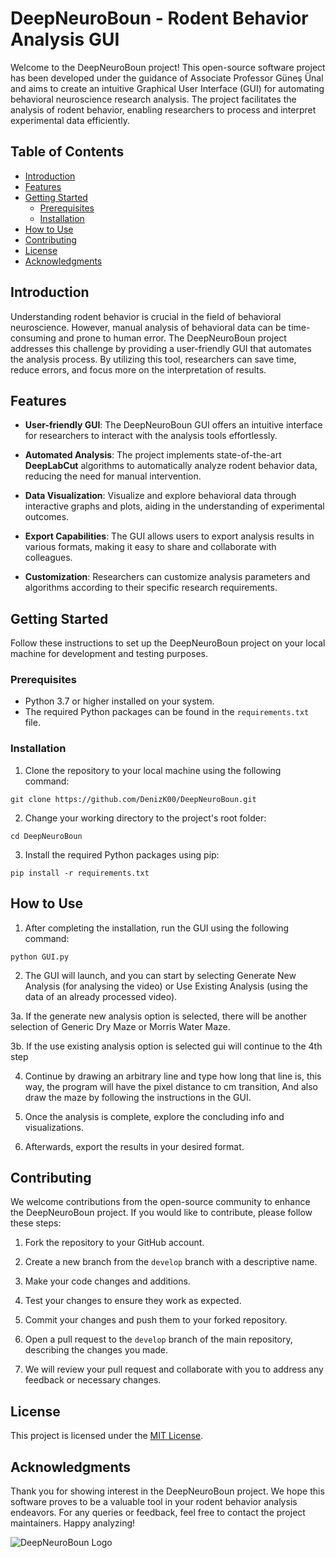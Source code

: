 # DeepNeuroBoun - Rodent Behavior Analysis GUI

Welcome to the DeepNeuroBoun project! This open-source software project has been developed under the guidance of Associate Professor Güneş Ünal and aims to create an intuitive Graphical User Interface (GUI) for automating behavioral neuroscience research analysis. The project facilitates the analysis of rodent behavior, enabling researchers to process and interpret experimental data efficiently.

## Table of Contents

- [Introduction](#introduction)
- [Features](#features)
- [Getting Started](#getting-started)
  - [Prerequisites](#prerequisites)
  - [Installation](#installation)
- [How to Use](#how-to-use)
- [Contributing](#contributing)
- [License](#license)
- [Acknowledgments](#acknowledgments)

## Introduction

Understanding rodent behavior is crucial in the field of behavioral neuroscience. However, manual analysis of behavioral data can be time-consuming and prone to human error. The DeepNeuroBoun project addresses this challenge by providing a user-friendly GUI that automates the analysis process. By utilizing this tool, researchers can save time, reduce errors, and focus more on the interpretation of results.

## Features

- **User-friendly GUI**: The DeepNeuroBoun GUI offers an intuitive interface for researchers to interact with the analysis tools effortlessly.

- **Automated Analysis**: The project implements state-of-the-art **DeepLabCut** algorithms to automatically analyze rodent behavior data, reducing the need for manual intervention.

- **Data Visualization**: Visualize and explore behavioral data through interactive graphs and plots, aiding in the understanding of experimental outcomes.

- **Export Capabilities**: The GUI allows users to export analysis results in various formats, making it easy to share and collaborate with colleagues.

- **Customization**: Researchers can customize analysis parameters and algorithms according to their specific research requirements.

## Getting Started

Follow these instructions to set up the DeepNeuroBoun project on your local machine for development and testing purposes.

### Prerequisites

- Python 3.7 or higher installed on your system.
- The required Python packages can be found in the `requirements.txt` file.

### Installation

1. Clone the repository to your local machine using the following command:

```
git clone https://github.com/DenizK00/DeepNeuroBoun.git
```

2. Change your working directory to the project's root folder:

```
cd DeepNeuroBoun
```

3. Install the required Python packages using pip:

```
pip install -r requirements.txt
```

## How to Use

1. After completing the installation, run the GUI using the following command:

```
python GUI.py
```

2. The GUI will launch, and you can start by selecting Generate New Analysis (for analysing the video) or Use Existing Analysis (using the data of an already processed video).

3a. If the generate new analysis option is selected, there will be another selection of Generic Dry Maze or Morris Water Maze.

3b. If the use existing analysis option is selected gui will continue to the 4th step

4. Continue by drawing an arbitrary line and type how long that line is, this way, the program will have the pixel distance to cm transition, And also draw the maze by following the instructions in the GUI.

5. Once the analysis is complete, explore the concluding info and visualizations.
  
6.  Afterwards, export the results in your desired format.

## Contributing

We welcome contributions from the open-source community to enhance the DeepNeuroBoun project. If you would like to contribute, please follow these steps:

1. Fork the repository to your GitHub account.

2. Create a new branch from the `develop` branch with a descriptive name.

3. Make your code changes and additions.

4. Test your changes to ensure they work as expected.

5. Commit your changes and push them to your forked repository.

6. Open a pull request to the `develop` branch of the main repository, describing the changes you made.

7. We will review your pull request and collaborate with you to address any feedback or necessary changes.

## License

This project is licensed under the [MIT License](LICENSE.md).

## Acknowledgments

Thank you for showing interest in the DeepNeuroBoun project. We hope this software proves to be a valuable tool in your rodent behavior analysis endeavors. For any queries or feedback, feel free to contact the project maintainers. Happy analyzing!

![DeepNeuroBoun Logo](https://cogsci.boun.edu.tr/sites/cogsci.boun.edu.tr/files/styles/lab_200x300/public/banner_magenta_and_cyan_neurons.jpg?itok=0F5a7XMz&c=5948ea4bbdc9dadfd4c0ef6e30578da3)
